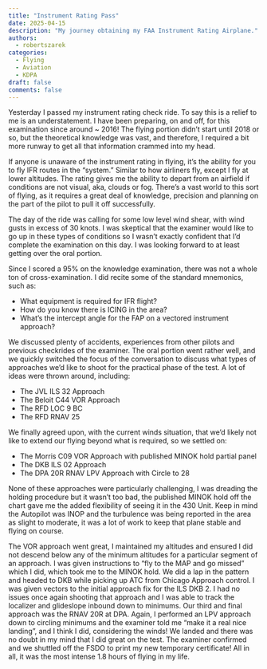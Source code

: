 ```yaml
---
title: "Instrument Rating Pass"
date: 2025-04-15
description: "My journey obtaining my FAA Instrument Rating Airplane."
authors:
  - robertszarek
categories:
  - Flying
  - Aviation
  - KDPA
draft: false
comments: false
---
```


Yesterday I passed my instrument rating check ride. To say this is a relief to me is an understatement. I have been preparing, on and off, for this examination since around ~ 2016! The flying portion didn’t start until 2018 or so, but the theoretical knowledge was vast, and therefore, I required a bit more runway to get all that information crammed into my head.

If anyone is unaware of the instrument rating in flying, it’s the ability for you to fly IFR routes in the “system.” Similar to how airliners fly, except I fly at lower altitudes. The rating gives me the ability to depart from an airfield if conditions are not visual, aka, clouds or fog. There’s a vast world to this sort of flying, as it requires a great deal of knowledge, precision and planning on the part of the pilot to pull it off successfully.

The day of the ride was calling for some low level wind shear, with wind gusts in excess of 30 knots. I was skeptical that the examiner would like to go up in these types of conditions so I wasn’t exactly confident that I’d complete the examination on this day. I was looking forward to at least getting over the oral portion. 

Since I scored a 95% on the knowledge examination, there was not a whole ton of cross-examination. I did recite some of the standard mnemonics, such as:
- What equipment is required for IFR flight?
- How do you know there is ICING in the area?
- What’s the intercept angle for the FAP on a vectored instrument approach?

We discussed plenty of accidents, experiences from other pilots and previous checkrides of the examiner. The oral portion went rather well, and we quickly switched the focus of the conversation to discuss what types of approaches we’d like to shoot for the practical phase of the test. A lot of ideas were thrown around, including:
- The JVL ILS 32 Approach
- The Beloit C44 VOR Approach
- The RFD LOC 9 BC 
- The RFD RNAV 25

We finally agreed upon, with the current winds situation, that we’d likely not like to extend our flying beyond what is required, so we settled on:
- The Morris C09 VOR Approach with published MINOK hold partial panel
- The DKB ILS 02 Approach 
- The DPA 20R RNAV LPV Approach with Circle to 28

None of these approaches were particularly challenging, I was dreading the holding procedure but it wasn’t too bad, the published MINOK hold off the chart gave me the added flexibility of seeing it in the 430 Unit. Keep in mind the Autopilot was INOP and the turbulence was being reported in the area as slight to moderate, it was a lot of work to keep that plane stable and flying on course.

The VOR approach went great, I maintained my altitudes and ensured I did not descend below any of the minimum altitudes for a particular segment of an approach. I was given instructions to “fly to the MAP and go missed” which I did, which took me to the MINOK hold. We did a lap in the pattern and headed to DKB while picking up ATC from Chicago Approach control. I was given vectors to the initial approach fix for the ILS DKB 2. I had no issues once again shooting that approach and I was able to track the localizer and glideslope inbound down to minimums. Our third and final approach was the RNAV 20R at DPA. Again, I performed an LPV approach down to circling minimums and the examiner told me “make it a real nice landing”, and I think I did, considering the winds! We landed and there was no doubt in my mind that I did great on the test. The examiner confirmed and we shuttled off the FSDO to print my new temporary certificate! All in all, it was the most intense 1.8 hours of flying in my life. 